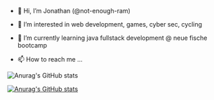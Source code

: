 - 👋 Hi, I’m Jonathan (@not-enough-ram)
- 👀 I’m interested in web development, games, cyber sec, cycling
- 🌱 I’m currently learning java fullstack development @ neue fische bootcamp

- 📫 How to reach me ...

![Anurag's GitHub stats](https://github-readme-stats.vercel.app/api?username=not-enough-ram&show_icons=true)

[![Anurag's GitHub stats](https://github-readme-stats.vercel.app/api?username=not-enough-ram)](https://github.com/anuraghazra/github-readme-stats)
